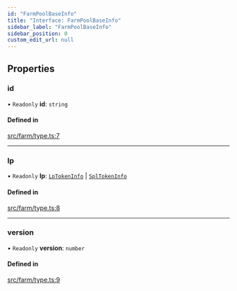 ```yaml
---
id: "FarmPoolBaseInfo"
title: "Interface: FarmPoolBaseInfo"
sidebar_label: "FarmPoolBaseInfo"
sidebar_position: 0
custom_edit_url: null
---
```


## Properties

### id

• `Readonly` **id**: `string`

#### Defined in

[src/farm/type.ts:7](https://github.com/alpha-defi/raydium-sdk/blob/ce1010a/src/farm/type.ts#L7)

___

### lp

• `Readonly` **lp**: [`LpTokenInfo`](LpTokenInfo.md) \| [`SplTokenInfo`](SplTokenInfo.md)

#### Defined in

[src/farm/type.ts:8](https://github.com/alpha-defi/raydium-sdk/blob/ce1010a/src/farm/type.ts#L8)

___

### version

• `Readonly` **version**: `number`

#### Defined in

[src/farm/type.ts:9](https://github.com/alpha-defi/raydium-sdk/blob/ce1010a/src/farm/type.ts#L9)
